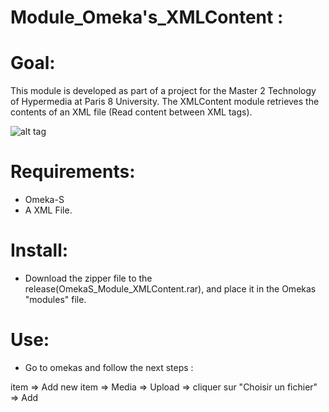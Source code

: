 # Module_Omeka's_XMLContent :

# Goal:
This module is developed as part of a project for the Master 2 Technology of Hypermedia at Paris 8 University.
The XMLContent module retrieves the contents of an XML file (Read content between XML tags).

![alt tag](https://user-images.githubusercontent.com/35006951/49754815-63e58100-fcb7-11e8-8a57-65e63e3c2489.PNG)


# Requirements:
- Omeka-S 
- A XML File.

# Install:

- Download the zipper file to the release(OmekaS_Module_XMLContent.rar), and place it in the Omekas "modules" file.

# Use: 

- Go to omekas and follow the next steps :

 item => Add new item => Media => Upload => cliquer sur "Choisir un fichier" => Add
